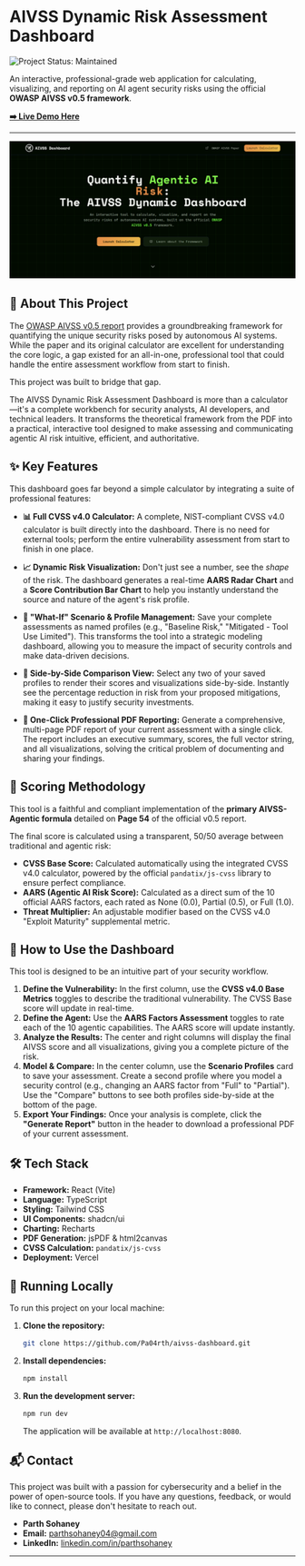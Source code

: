 # AIVSS Dynamic Risk Assessment Dashboard

![Project Status: Maintained](./public/favicon.ico)

An interactive, professional-grade web application for calculating, visualizing, and reporting on AI agent security risks using the official **OWASP AIVSS v0.5 framework**.

**[➡️ Live Demo Here](https://aivss.parthsohaney.online/)**

---

![AIVSS Dashboard Screenshot](./public/d.png)

## 📖 About This Project

The [OWASP AIVSS v0.5 report](https://aivss.owasp.org/assets/publications/AIVSS%20Scoring%20System%20For%20OWASP%20Agentic%20AI%20Core%20Security%20Risks%20v0.5.pdf) provides a groundbreaking framework for quantifying the unique security risks posed by autonomous AI systems. While the paper and its original calculator are excellent for understanding the core logic, a gap existed for an all-in-one, professional tool that could handle the entire assessment workflow from start to finish.

This project was built to bridge that gap.

The AIVSS Dynamic Risk Assessment Dashboard is more than a calculator—it's a complete workbench for security analysts, AI developers, and technical leaders. It transforms the theoretical framework from the PDF into a practical, interactive tool designed to make assessing and communicating agentic AI risk intuitive, efficient, and authoritative.

## ✨ Key Features

This dashboard goes far beyond a simple calculator by integrating a suite of professional features:

- **📊 Full CVSS v4.0 Calculator:** A complete, NIST-compliant CVSS v4.0 calculator is built directly into the dashboard. There is no need for external tools; perform the entire vulnerability assessment from start to finish in one place.

- **📈 Dynamic Risk Visualization:** Don't just see a number, see the _shape_ of the risk. The dashboard generates a real-time **AARS Radar Chart** and a **Score Contribution Bar Chart** to help you instantly understand the source and nature of the agent's risk profile.

- **🤔 "What-If" Scenario & Profile Management:** Save your complete assessments as named profiles (e.g., "Baseline Risk," "Mitigated - Tool Use Limited"). This transforms the tool into a strategic modeling dashboard, allowing you to measure the impact of security controls and make data-driven decisions.

- **🚀 Side-by-Side Comparison View:** Select any two of your saved profiles to render their scores and visualizations side-by-side. Instantly see the percentage reduction in risk from your proposed mitigations, making it easy to justify security investments.

- **📄 One-Click Professional PDF Reporting:** Generate a comprehensive, multi-page PDF report of your current assessment with a single click. The report includes an executive summary, scores, the full vector string, and all visualizations, solving the critical problem of documenting and sharing your findings.

## 🧠 Scoring Methodology

This tool is a faithful and compliant implementation of the **primary AIVSS-Agentic formula** detailed on **Page 54** of the official v0.5 report.

The final score is calculated using a transparent, 50/50 average between traditional and agentic risk:

- **CVSS Base Score:** Calculated automatically using the integrated CVSS v4.0 calculator, powered by the official `pandatix/js-cvss` library to ensure perfect compliance.
- **AARS (Agentic AI Risk Score):** Calculated as a direct sum of the 10 official AARS factors, each rated as None (0.0), Partial (0.5), or Full (1.0).
- **Threat Multiplier:** An adjustable modifier based on the CVSS v4.0 "Exploit Maturity" supplemental metric.

## 🚀 How to Use the Dashboard

This tool is designed to be an intuitive part of your security workflow.

1.  **Define the Vulnerability:** In the first column, use the **CVSS v4.0 Base Metrics** toggles to describe the traditional vulnerability. The CVSS Base score will update in real-time.
2.  **Define the Agent:** Use the **AARS Factors Assessment** toggles to rate each of the 10 agentic capabilities. The AARS score will update instantly.
3.  **Analyze the Results:** The center and right columns will display the final AIVSS score and all visualizations, giving you a complete picture of the risk.
4.  **Model & Compare:** In the center column, use the **Scenario Profiles** card to save your assessment. Create a second profile where you model a security control (e.g., changing an AARS factor from "Full" to "Partial"). Use the "Compare" buttons to see both profiles side-by-side at the bottom of the page.
5.  **Export Your Findings:** Once your analysis is complete, click the **"Generate Report"** button in the header to download a professional PDF of your current assessment.

## 🛠️ Tech Stack

- **Framework:** React (Vite)
- **Language:** TypeScript
- **Styling:** Tailwind CSS
- **UI Components:** shadcn/ui
- **Charting:** Recharts
- **PDF Generation:** jsPDF & html2canvas
- **CVSS Calculation:** `pandatix/js-cvss`
- **Deployment:** Vercel

## 🔧 Running Locally

To run this project on your local machine:

1.  **Clone the repository:**
    ```bash
    git clone https://github.com/Pa04rth/aivss-dashboard.git
    ```
2.  **Install dependencies:**
    ```bash
    npm install
    ```
3.  **Run the development server:**
    ```bash
    npm run dev
    ```
    The application will be available at `http://localhost:8080`.

## 📬 Contact

This project was built with a passion for cybersecurity and a belief in the power of open-source tools. If you have any questions, feedback, or would like to connect, please don't hesitate to reach out.

- **Parth Sohaney**
- **Email:** [parthsohaney04@gmail.com](mailto:parthsohaney04@gmail.com)
- **LinkedIn:** [linkedin.com/in/parthsohaney](https://www.linkedin.com/in/parthsohaney/)

---
